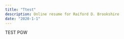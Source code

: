 ```yaml
---
title: "Ttest"
description: Online resume for Raiford D. Brookshire
date: "2020-1-1"
---
```


TEST PGW